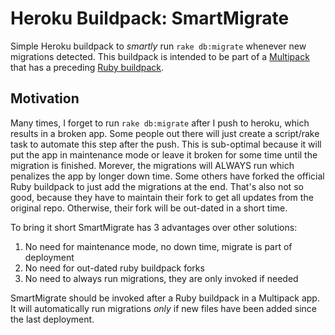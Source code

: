 # Heroku Buildpack: SmartMigrate

Simple Heroku buildpack to *smartly* run `rake db:migrate` whenever new migrations detected.
This buildpack is intended to be part of a [Multipack](https://github.com/ddollar/heroku-buildpack-multi) that has a preceding [Ruby buildpack](https://github.com/heroku/heroku-buildpack-ruby).

## Motivation
Many times, I forget to run `rake db:migrate` after I push to heroku, which results in a broken app.
Some people out there will just create a script/rake task to automate this step after the push.
This is sub-optimal because it will put the app in maintenance mode or leave it broken for some time
until the migration is finished. Morever, the migrations will ALWAYS run which penalizes the app by longer down time.
Some others have forked the official Ruby buildpack to just add the migrations at the end.
That's also not so good, because they have to maintain their fork to get all updates from the original repo.
Otherwise, their fork will be out-dated in a short time.

To bring it short SmartMigrate has 3 advantages over other solutions:

 1. No need for maintenance mode, no down time, migrate is part of deployment
 2. No need for out-dated ruby buildpack forks
 3. No need to always run migrations, they are only invoked if needed

SmartMigrate should be invoked after a Ruby buildpack in a Multipack app. It will automatically run migrations
*only* if new files have been added since the last deployment.

